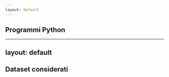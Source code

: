 ```yaml
---
layout: default
---
```


## Programmi Python



---
layout: default
---

## Dataset considerati




